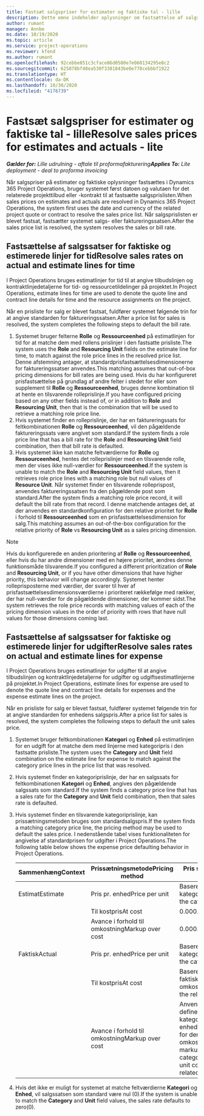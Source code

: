 ```yaml
---
title: Fastsæt salgspriser for estimater og faktiske tal - lille
description: Dette emne indeholder oplysninger om fastsættelse af salgspriser for estimater og faktiske oplysninger.
author: rumant
manager: Annbe
ms.date: 10/19/2020
ms.topic: article
ms.service: project-operations
ms.reviewer: kfend
ms.author: rumant
ms.openlocfilehash: 92cebbe851c3cface86d0580e7e060134295e8c2
ms.sourcegitcommit: 625878bf48ea530f3381843be0e778cebbbf1922
ms.translationtype: HT
ms.contentlocale: da-DK
ms.lasthandoff: 10/30/2020
ms.locfileid: "4176739"
---
```

# <a name="resolve-sales-prices-for-estimates-and-actuals---lite"></a><span data-ttu-id="cece2-103">Fastsæt salgspriser for estimater og faktiske tal - lille</span><span class="sxs-lookup"><span data-stu-id="cece2-103">Resolve sales prices for estimates and actuals - lite</span></span>

<span data-ttu-id="cece2-104">_**Gælder for:** Lille udrulning - aftale til proformafakturering_</span><span class="sxs-lookup"><span data-stu-id="cece2-104">_**Applies To:** Lite deployment - deal to proforma invoicing_</span></span>

<span data-ttu-id="cece2-105">Når salgspriser på estimater og faktiske oplysninger fastsættes i Dynamics 365 Project Operations, bruger systemet først datoen og valutaen for det relaterede projekttilbud eller -kontrakt til at fastsætte salgsprislisten.</span><span class="sxs-lookup"><span data-stu-id="cece2-105">When sales prices on estimates and actuals are resolved in Dynamics 365 Project Operations, the system first uses the date and currency of the related project quote or contract to resolve the sales price list.</span></span> <span data-ttu-id="cece2-106">Når salgsprislisten er blevet fastsat, fastsætter systemet salgs- eller faktureringssatsen.</span><span class="sxs-lookup"><span data-stu-id="cece2-106">After the sales price list is resolved, the system resolves the sales or bill rate.</span></span>

## <a name="resolve-sales-rates-on-actual-and-estimate-lines-for-time"></a><span data-ttu-id="cece2-107">Fastsættelse af salgssatser for faktiske og estimerede linjer for tid</span><span class="sxs-lookup"><span data-stu-id="cece2-107">Resolve sales rates on actual and estimate lines for time</span></span>

<span data-ttu-id="cece2-108">I Project Operations bruges estimatlinjer for tid til at angive tilbudslinjen og kontraktlinjedetaljerne for tid- og ressourcetildelinger på projektet.</span><span class="sxs-lookup"><span data-stu-id="cece2-108">In Project Operations, estimate lines for time are used to denote the quote line and contract line details for time and the resource assignments on the project.</span></span>

<span data-ttu-id="cece2-109">Når en prisliste for salg er blevet fastsat, fuldfører systemet følgende trin for at angive standarden for faktureringssatsen.</span><span class="sxs-lookup"><span data-stu-id="cece2-109">After a price list for sales is resolved, the system completes the following steps to default the bill rate.</span></span>

1. <span data-ttu-id="cece2-110">Systemet bruger felterne **Rolle** og **Ressourceenhed** på estimatlinjen for tid for at matche dem med rollens prislinjer i den fastsatte prisliste.</span><span class="sxs-lookup"><span data-stu-id="cece2-110">The system uses the **Role** and **Resourcing Unit** fields on the estimate line for time, to match against the role price lines in the resolved price list.</span></span> <span data-ttu-id="cece2-111">Denne afstemning antager, at standardprisfastsættelsesdimensionerne for faktureringssatser anvendes.</span><span class="sxs-lookup"><span data-stu-id="cece2-111">This matching assumes that out-of-box pricing dimensions for bill rates are being used.</span></span> <span data-ttu-id="cece2-112">Hvis du har konfigureret prisfastsættelse på grundlag af andre felter i stedet for eller som supplement til **Rolle** og **Ressourceenhed**, bruges denne kombination til at hente en tilsvarende rolleprislinje.</span><span class="sxs-lookup"><span data-stu-id="cece2-112">If you have configured pricing based on any other fields instead of, or in addition to **Role** and **Resourcing Unit**, then that is the combination that will be used to retrieve a matching role price line.</span></span>
2. <span data-ttu-id="cece2-113">Hvis systemet finder en rolleprislinje, der har en faktureringssats for feltkombinationen **Rolle** og **Ressourceenhed**, vil den pågældende faktureringssats være angivet som standard.</span><span class="sxs-lookup"><span data-stu-id="cece2-113">If the system finds a role price line that has a bill rate for the **Role** and **Resourcing Unit** field combination, then that bill rate is defaulted.</span></span>
3. <span data-ttu-id="cece2-114">Hvis systemet ikke kan matche feltværdierne for **Rolle** og **Ressourceenhed**, hentes det rolleprislinjer med en tilsvarende rolle, men der vises ikke null-værdier for **Ressourceenhed**.</span><span class="sxs-lookup"><span data-stu-id="cece2-114">If the system is unable to match the **Role** and **Resourcing Unit** field values, then it retrieves role price lines with a matching role but null values of **Resource Unit**.</span></span> <span data-ttu-id="cece2-115">Når systemet finder en tilsvarende rolleprispost, anvendes faktureringssatsen fra den pågældende post som standard.</span><span class="sxs-lookup"><span data-stu-id="cece2-115">After the system finds a matching role price record, it will default the bill rate from that record.</span></span> <span data-ttu-id="cece2-116">I denne matchende antages det, at der anvendes en standardkonfiguration for den relative prioritet for **Rolle** i forhold til **Ressourceenhed** som en prisfastsættelsesdimension for salg.</span><span class="sxs-lookup"><span data-stu-id="cece2-116">This matching assumes an out-of-the-box configuration for the relative priority of **Role** vs **Resourcing Unit** as a sales pricing dimension.</span></span>

> [!NOTE]
> <span data-ttu-id="cece2-117">Hvis du konfigurerede en anden prioritering af **Rolle** og **Ressourceenhed**, eller hvis du har andre dimensioner med en højere prioritet, ændres denne funktionsmåde tilsvarende.</span><span class="sxs-lookup"><span data-stu-id="cece2-117">If you configured a different prioritization of **Role** and **Resourcing Unit**, or if you have other dimensions that have higher priority, this behavior will change accordingly.</span></span> <span data-ttu-id="cece2-118">Systemet henter rolleprisposterne med værdier, der svarer til hver af prisfastsættelsesdimensionsværdierne i prioriteret rækkefølge med rækker, der har null-værdier for de pågældende dimensioner, der kommer sidst.</span><span class="sxs-lookup"><span data-stu-id="cece2-118">The system retrieves the role price records with matching values of each of the pricing dimension values in the order of priority with rows that have null values for those dimensions coming last.</span></span>

## <a name="resolve-sales-rates-on-actual-and-estimate-lines-for-expense"></a><span data-ttu-id="cece2-119">Fastsættelse af salgssatser for faktiske og estimerede linjer for udgifter</span><span class="sxs-lookup"><span data-stu-id="cece2-119">Resolve sales rates on actual and estimate lines for expense</span></span>

<span data-ttu-id="cece2-120">I Project Operations bruges estimatlinjer for udgifter til at angive tilbudslinjen og kontraktlinjedetaljerne for udgifter og udgiftsestimatlinjerne på projektet.</span><span class="sxs-lookup"><span data-stu-id="cece2-120">In Project Operations, estimate lines for expense are used to denote the quote line and contract line details for expenses and the expense estimate lines on the project.</span></span>

<span data-ttu-id="cece2-121">Når en prisliste for salg er blevet fastsat, fuldfører systemet følgende trin for at angive standarden for enhedens salgspris.</span><span class="sxs-lookup"><span data-stu-id="cece2-121">After a price list for sales is resolved, the system completes the following steps to default the unit sales price.</span></span>

1. <span data-ttu-id="cece2-122">Systemet bruger feltkombinationen **Kategori** og **Enhed** på estimatlinjen for en udgift for at matche dem med linjerne med kategoripris i den fastsatte prisliste.</span><span class="sxs-lookup"><span data-stu-id="cece2-122">The system uses the **Category** and **Unit** field combination on the estimate line for expense to match against the category price lines in the price list that was resolved.</span></span>
2. <span data-ttu-id="cece2-123">Hvis systemet finder en kategoriprislinje, der har en salgssats for feltkombinationen **Kategori** og **Enhed**, angives den pågældende salgssats som standard.</span><span class="sxs-lookup"><span data-stu-id="cece2-123">If the system finds a category price line that has a sales rate for the **Category** and **Unit** field combination, then that sales rate is defaulted.</span></span>
3. <span data-ttu-id="cece2-124">Hvis systemet finder en tilsvarende kategoriprislinje, kan prissætningsmetoden bruges som standardsalgspris.</span><span class="sxs-lookup"><span data-stu-id="cece2-124">If the system finds a matching category price line, the pricing method may be used to default the sales price.</span></span> <span data-ttu-id="cece2-125">I nedenstående tabel vises funktionaliteten for angivelse af standardprisen for udgifter i Project Operations.</span><span class="sxs-lookup"><span data-stu-id="cece2-125">The following table below shows the expense price defaulting behavior in Project Operations.</span></span>

    | <span data-ttu-id="cece2-126">Sammenhæng</span><span class="sxs-lookup"><span data-stu-id="cece2-126">Context</span></span> | <span data-ttu-id="cece2-127">Prissætningsmetode</span><span class="sxs-lookup"><span data-stu-id="cece2-127">Pricing method</span></span> | <span data-ttu-id="cece2-128">Pris som standard</span><span class="sxs-lookup"><span data-stu-id="cece2-128">Price defaulted</span></span> |
    | --- | --- | --- |
    | <span data-ttu-id="cece2-129">Estimat</span><span class="sxs-lookup"><span data-stu-id="cece2-129">Estimate</span></span> | <span data-ttu-id="cece2-130">Pris pr. enhed</span><span class="sxs-lookup"><span data-stu-id="cece2-130">Price per unit</span></span> | <span data-ttu-id="cece2-131">Baseret på kategoriprislinjen</span><span class="sxs-lookup"><span data-stu-id="cece2-131">Based on the category price line</span></span> |
    | &nbsp; | <span data-ttu-id="cece2-132">Til kostpris</span><span class="sxs-lookup"><span data-stu-id="cece2-132">At cost</span></span> | <span data-ttu-id="cece2-133">0.00</span><span class="sxs-lookup"><span data-stu-id="cece2-133">0.00</span></span> |
    | &nbsp; | <span data-ttu-id="cece2-134">Avance i forhold til omkostning</span><span class="sxs-lookup"><span data-stu-id="cece2-134">Markup over cost</span></span> | <span data-ttu-id="cece2-135">0.00</span><span class="sxs-lookup"><span data-stu-id="cece2-135">0.00</span></span> |
    | <span data-ttu-id="cece2-136">Faktisk</span><span class="sxs-lookup"><span data-stu-id="cece2-136">Actual</span></span> | <span data-ttu-id="cece2-137">Pris pr. enhed</span><span class="sxs-lookup"><span data-stu-id="cece2-137">Price per unit</span></span> | <span data-ttu-id="cece2-138">Baseret på kategoriprislinjen</span><span class="sxs-lookup"><span data-stu-id="cece2-138">Based on the category price line</span></span> |
    | &nbsp; | <span data-ttu-id="cece2-139">Til kostpris</span><span class="sxs-lookup"><span data-stu-id="cece2-139">At cost</span></span> | <span data-ttu-id="cece2-140">Baseret på de relaterede faktiske omkostninger</span><span class="sxs-lookup"><span data-stu-id="cece2-140">Based on the related cost actual</span></span> |
    | &nbsp; | <span data-ttu-id="cece2-141">Avance i forhold til omkostning</span><span class="sxs-lookup"><span data-stu-id="cece2-141">Markup over cost</span></span> | <span data-ttu-id="cece2-142">Anvend en avance, der er defineret af kategoriprislinjen i enhedsomkostningssatsen for den relaterede faktiske omkostning</span><span class="sxs-lookup"><span data-stu-id="cece2-142">Apply a markup as defined by the category price line on the unit cost rate of the related cost actual</span></span> |

4. <span data-ttu-id="cece2-143">Hvis det ikke er muligt for systemet at matche feltværdierne **Kategori** og **Enhed**, vil salgssatsen som standard være nul (0).</span><span class="sxs-lookup"><span data-stu-id="cece2-143">If the system is unable to match the **Category** and **Unit** field values, the sales rate defaults to zero(0).</span></span>
